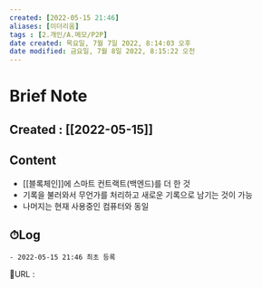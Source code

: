 ```yaml
---
created: [2022-05-15 21:46]
aliases: [이더리움]
tags : [2.개인/A.메모/P2P]
date created: 목요일, 7월 7일 2022, 8:14:03 오후
date modified: 금요일, 7월 8일 2022, 8:15:22 오전
---
```


# Brief Note
## Created : [[2022-05-15]]
## Content
- [[블록체인]]에 스마트 컨트랙트(백엔드)를 더 한 것
- 기록을 불러와서 무언가를 처리하고 새로운 기록으로 남기는 것이 가능
- 나머지는 현재 사용중인 컴퓨터와 동일


## ⏱Log
	- 2022-05-15 21:46 최초 등록


📙URL :